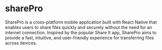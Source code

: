 # sharePro
SharePro is a cross-platform mobile application built with React Native that enables users to share files quickly and securely without the need for an internet connection. Inspired by the popular Share It app, SharePro aims to provide a fast, intuitive, and user-friendly experience for transferring files across devices.
